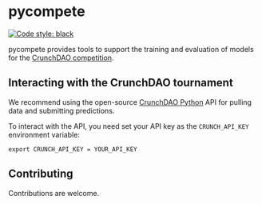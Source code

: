 # pycompete

[![Code style: black](https://img.shields.io/badge/code%20style-black-000000.svg)](https://github.com/psf/black)

pycompete provides tools to support the training and evaluation of models for the [CrunchDAO competition](https://www.crunchdao.com/).

## Interacting with the CrunchDAO tournament

We recommend using the open-source [CrunchDAO Python](https://github.com/uuazed/crunchdao/tree/main) API for pulling data and submitting predictions.

To interact with the API, you need set your API key as the `CRUNCH_API_KEY` environment variable:

`export CRUNCH_API_KEY = YOUR_API_KEY`


## Contributing

Contributions are welcome.